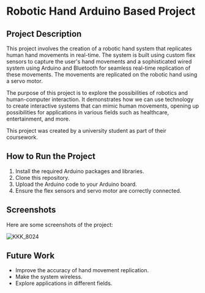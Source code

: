 # Robotic Hand Arduino Based Project

## Project Description

This project involves the creation of a robotic hand system that replicates human hand movements in real-time. The system is built using custom flex sensors to capture the user's hand movements and a sophisticated wired system using Arduino and Bluetooth for seamless real-time replication of these movements. The movements are replicated on the robotic hand using a servo motor.

The purpose of this project is to explore the possibilities of robotics and human-computer interaction. It demonstrates how we can use technology to create interactive systems that can mimic human movements, opening up possibilities for applications in various fields such as healthcare, entertainment, and more.

This project was created by a university student as part of their coursework.

## How to Run the Project

1. Install the required Arduino packages and libraries.
2. Clone this repository.
3. Upload the Arduino code to your Arduino board.
4. Ensure the flex sensors and servo motor are correctly connected.

## Screenshots

Here are some screenshots of the project:

![KKK_8024](https://github.com/Aim-Swarup/Robotic_Hand_Arduino_Based_Project/assets/129587128/ad8dbf4d-0edd-4125-ab78-d96cf1fef5bd)

## Future Work

- Improve the accuracy of hand movement replication.
- Make the system wireless.
- Explore applications in different fields.
